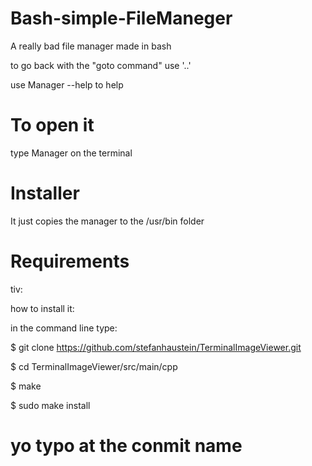 # Bash-simple-FileManeger
A really bad file manager made in bash

to go back with the "goto command" use '..'

use Manager --help to help

# To open it
type Manager on the terminal

# Installer
It just copies the manager to the /usr/bin folder

# Requirements
tiv:

how to install it:

in the command line type:

$ git clone https://github.com/stefanhaustein/TerminalImageViewer.git

$ cd TerminalImageViewer/src/main/cpp

$ make

$ sudo make install


# yo typo at the conmit name
